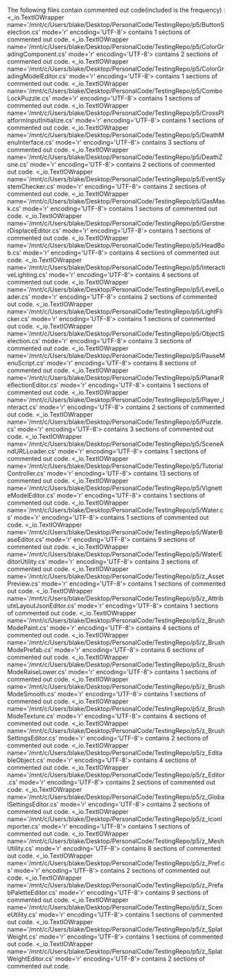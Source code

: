 The following files contain commented out code(included is the frequency) : 
<_io.TextIOWrapper name='/mnt/c/Users/blake/Desktop/PersonalCode/TestingRepo/p5/ButtonSelection.cs' mode='r' encoding='UTF-8'> contains 1 sections of commented out code. 
<_io.TextIOWrapper name='/mnt/c/Users/blake/Desktop/PersonalCode/TestingRepo/p5/ColorGradingComponent.cs' mode='r' encoding='UTF-8'> contains 2 sections of commented out code. 
<_io.TextIOWrapper name='/mnt/c/Users/blake/Desktop/PersonalCode/TestingRepo/p5/ColorGradingModelEditor.cs' mode='r' encoding='UTF-8'> contains 1 sections of commented out code. 
<_io.TextIOWrapper name='/mnt/c/Users/blake/Desktop/PersonalCode/TestingRepo/p5/ComboLockPuzzle.cs' mode='r' encoding='UTF-8'> contains 1 sections of commented out code. 
<_io.TextIOWrapper name='/mnt/c/Users/blake/Desktop/PersonalCode/TestingRepo/p5/CrossPlatformInputInitialize.cs' mode='r' encoding='UTF-8'> contains 1 sections of commented out code. 
<_io.TextIOWrapper name='/mnt/c/Users/blake/Desktop/PersonalCode/TestingRepo/p5/DeathMenuInterface.cs' mode='r' encoding='UTF-8'> contains 3 sections of commented out code. 
<_io.TextIOWrapper name='/mnt/c/Users/blake/Desktop/PersonalCode/TestingRepo/p5/DeathZone.cs' mode='r' encoding='UTF-8'> contains 2 sections of commented out code. 
<_io.TextIOWrapper name='/mnt/c/Users/blake/Desktop/PersonalCode/TestingRepo/p5/EventSystemChecker.cs' mode='r' encoding='UTF-8'> contains 2 sections of commented out code. 
<_io.TextIOWrapper name='/mnt/c/Users/blake/Desktop/PersonalCode/TestingRepo/p5/GasMask.cs' mode='r' encoding='UTF-8'> contains 1 sections of commented out code. 
<_io.TextIOWrapper name='/mnt/c/Users/blake/Desktop/PersonalCode/TestingRepo/p5/GerstnerDisplaceEditor.cs' mode='r' encoding='UTF-8'> contains 1 sections of commented out code. 
<_io.TextIOWrapper name='/mnt/c/Users/blake/Desktop/PersonalCode/TestingRepo/p5/HeadBob.cs' mode='r' encoding='UTF-8'> contains 4 sections of commented out code. 
<_io.TextIOWrapper name='/mnt/c/Users/blake/Desktop/PersonalCode/TestingRepo/p5/InteractiveLighting.cs' mode='r' encoding='UTF-8'> contains 4 sections of commented out code. 
<_io.TextIOWrapper name='/mnt/c/Users/blake/Desktop/PersonalCode/TestingRepo/p5/LevelLoader.cs' mode='r' encoding='UTF-8'> contains 2 sections of commented out code. 
<_io.TextIOWrapper name='/mnt/c/Users/blake/Desktop/PersonalCode/TestingRepo/p5/LightFlicker.cs' mode='r' encoding='UTF-8'> contains 1 sections of commented out code. 
<_io.TextIOWrapper name='/mnt/c/Users/blake/Desktop/PersonalCode/TestingRepo/p5/ObjectSelection.cs' mode='r' encoding='UTF-8'> contains 3 sections of commented out code. 
<_io.TextIOWrapper name='/mnt/c/Users/blake/Desktop/PersonalCode/TestingRepo/p5/PauseMenuScript.cs' mode='r' encoding='UTF-8'> contains 8 sections of commented out code. 
<_io.TextIOWrapper name='/mnt/c/Users/blake/Desktop/PersonalCode/TestingRepo/p5/PlanarReflectionEditor.cs' mode='r' encoding='UTF-8'> contains 1 sections of commented out code. 
<_io.TextIOWrapper name='/mnt/c/Users/blake/Desktop/PersonalCode/TestingRepo/p5/Player_Interact.cs' mode='r' encoding='UTF-8'> contains 2 sections of commented out code. 
<_io.TextIOWrapper name='/mnt/c/Users/blake/Desktop/PersonalCode/TestingRepo/p5/Puzzle.cs' mode='r' encoding='UTF-8'> contains 3 sections of commented out code. 
<_io.TextIOWrapper name='/mnt/c/Users/blake/Desktop/PersonalCode/TestingRepo/p5/SceneAndURLLoader.cs' mode='r' encoding='UTF-8'> contains 1 sections of commented out code. 
<_io.TextIOWrapper name='/mnt/c/Users/blake/Desktop/PersonalCode/TestingRepo/p5/TutorialController.cs' mode='r' encoding='UTF-8'> contains 13 sections of commented out code. 
<_io.TextIOWrapper name='/mnt/c/Users/blake/Desktop/PersonalCode/TestingRepo/p5/VignetteModelEditor.cs' mode='r' encoding='UTF-8'> contains 1 sections of commented out code. 
<_io.TextIOWrapper name='/mnt/c/Users/blake/Desktop/PersonalCode/TestingRepo/p5/Water.cs' mode='r' encoding='UTF-8'> contains 1 sections of commented out code. 
<_io.TextIOWrapper name='/mnt/c/Users/blake/Desktop/PersonalCode/TestingRepo/p5/WaterBaseEditor.cs' mode='r' encoding='UTF-8'> contains 9 sections of commented out code. 
<_io.TextIOWrapper name='/mnt/c/Users/blake/Desktop/PersonalCode/TestingRepo/p5/WaterEditorUtility.cs' mode='r' encoding='UTF-8'> contains 3 sections of commented out code. 
<_io.TextIOWrapper name='/mnt/c/Users/blake/Desktop/PersonalCode/TestingRepo/p5/z_AssetPreview.cs' mode='r' encoding='UTF-8'> contains 1 sections of commented out code. 
<_io.TextIOWrapper name='/mnt/c/Users/blake/Desktop/PersonalCode/TestingRepo/p5/z_AttributeLayoutJsonEditor.cs' mode='r' encoding='UTF-8'> contains 1 sections of commented out code. 
<_io.TextIOWrapper name='/mnt/c/Users/blake/Desktop/PersonalCode/TestingRepo/p5/z_BrushModePaint.cs' mode='r' encoding='UTF-8'> contains 4 sections of commented out code. 
<_io.TextIOWrapper name='/mnt/c/Users/blake/Desktop/PersonalCode/TestingRepo/p5/z_BrushModePrefab.cs' mode='r' encoding='UTF-8'> contains 6 sections of commented out code. 
<_io.TextIOWrapper name='/mnt/c/Users/blake/Desktop/PersonalCode/TestingRepo/p5/z_BrushModeRaiseLower.cs' mode='r' encoding='UTF-8'> contains 1 sections of commented out code. 
<_io.TextIOWrapper name='/mnt/c/Users/blake/Desktop/PersonalCode/TestingRepo/p5/z_BrushModeSmooth.cs' mode='r' encoding='UTF-8'> contains 1 sections of commented out code. 
<_io.TextIOWrapper name='/mnt/c/Users/blake/Desktop/PersonalCode/TestingRepo/p5/z_BrushModeTexture.cs' mode='r' encoding='UTF-8'> contains 4 sections of commented out code. 
<_io.TextIOWrapper name='/mnt/c/Users/blake/Desktop/PersonalCode/TestingRepo/p5/z_BrushSettingsEditor.cs' mode='r' encoding='UTF-8'> contains 2 sections of commented out code. 
<_io.TextIOWrapper name='/mnt/c/Users/blake/Desktop/PersonalCode/TestingRepo/p5/z_EditableObject.cs' mode='r' encoding='UTF-8'> contains 4 sections of commented out code. 
<_io.TextIOWrapper name='/mnt/c/Users/blake/Desktop/PersonalCode/TestingRepo/p5/z_Editor.cs' mode='r' encoding='UTF-8'> contains 2 sections of commented out code. 
<_io.TextIOWrapper name='/mnt/c/Users/blake/Desktop/PersonalCode/TestingRepo/p5/z_GlobalSettingsEditor.cs' mode='r' encoding='UTF-8'> contains 2 sections of commented out code. 
<_io.TextIOWrapper name='/mnt/c/Users/blake/Desktop/PersonalCode/TestingRepo/p5/z_IconImporter.cs' mode='r' encoding='UTF-8'> contains 1 sections of commented out code. 
<_io.TextIOWrapper name='/mnt/c/Users/blake/Desktop/PersonalCode/TestingRepo/p5/z_MeshUtility.cs' mode='r' encoding='UTF-8'> contains 8 sections of commented out code. 
<_io.TextIOWrapper name='/mnt/c/Users/blake/Desktop/PersonalCode/TestingRepo/p5/z_Pref.cs' mode='r' encoding='UTF-8'> contains 2 sections of commented out code. 
<_io.TextIOWrapper name='/mnt/c/Users/blake/Desktop/PersonalCode/TestingRepo/p5/z_PrefabPaletteEditor.cs' mode='r' encoding='UTF-8'> contains 9 sections of commented out code. 
<_io.TextIOWrapper name='/mnt/c/Users/blake/Desktop/PersonalCode/TestingRepo/p5/z_SceneUtility.cs' mode='r' encoding='UTF-8'> contains 1 sections of commented out code. 
<_io.TextIOWrapper name='/mnt/c/Users/blake/Desktop/PersonalCode/TestingRepo/p5/z_SplatWeight.cs' mode='r' encoding='UTF-8'> contains 1 sections of commented out code. 
<_io.TextIOWrapper name='/mnt/c/Users/blake/Desktop/PersonalCode/TestingRepo/p5/z_SplatWeightEditor.cs' mode='r' encoding='UTF-8'> contains 2 sections of commented out code. 
